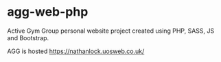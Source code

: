 # agg-web-php
Active Gym Group personal website project created using PHP, SASS, JS and Bootstrap.

AGG is hosted https://nathanlock.uosweb.co.uk/
